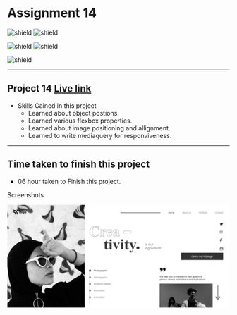 # Assignment 14
![shield](https://img.shields.io/badge/Hitesh--Choudhary-Full--Stack--JS--Bootcamp-red)
![shield](https://img.shields.io/badge/LCO-iNeuron-yellowgreen)

![shield](https://img.shields.io/badge/HTML-CSS-yellow) 
![shield](https://img.shields.io/badge/Live--Class-Project--14-orange)

![shield](https://img.shields.io/badge/Amit--Prajapati-Web--Developer-blue)

---

## Project 14 [Live link]()
- Skills Gained in this project
    - Learned about object postions.
    - Learned various flexbox properties.
    - Learned about image positioning and allignment.
    - Learned to write mediaquery for responviveness.
---

## Time taken to finish this project

- 06 hour taken to Finish this project.

Screenshots

![](./screenshots/project14-01.JPG)







